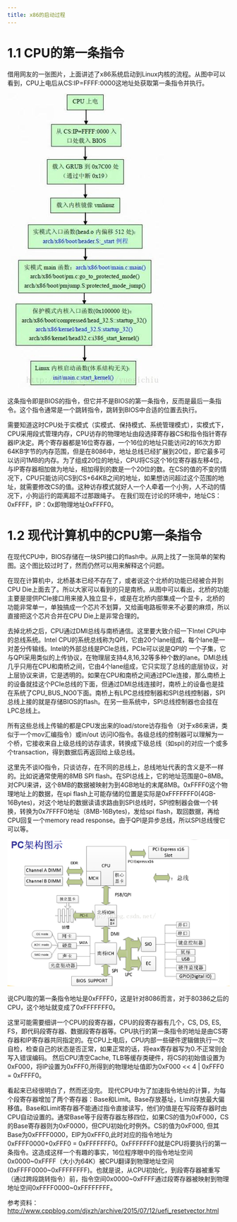 ```yaml
---
title: x86的启动过程
---
```


# 1.1 CPU的第一条指令

借用网友的一张图片，上面讲述了x86系统启动到Linux内核的流程。从图中可以看到，CPU上电后从CS:IP=FFFF:0000这地址处获取第一条指令并执行。

![X86架构下的从开机到Start_kernel启动的总体过程](/assets/20140807152559130.jpeg)

这条指令即是BIOS的指令，但它并不是BIOS的第一条指令，反而是最后一条指令。这个指令通常是一个跳转指令，跳转到BIOS中合适的位置去执行。

需要知道这时CPU处于实模式（实模式、保持模式、系统管理模式），实模式下，CPU采用段式管理内存，CPU访存的物理地址由段选择寄存器CS和指令指针寄存器IP决定。两个寄存器都是16位寄存器，一个16位的地址只能访问2的16次方即64KB字节的内存范围，但是在8086中，地址总线已经扩展到20位，即它最多可以访问1MB的内存。为了组成20位的地址，CPU将CS这个16位寄存器左移4位，与IP寄存器相加做为地址，相加得到的数是一个20位的数。在CS的值的不变的情况下，CPU只能访问CS到CS+64KB之间的地址，如果想访问超过这个范围的地址，就需要修改CS的值。这种访存模式就好人一个人牵着一个小狗，人不动的情况下，小狗运行的距离超不过那跟绳子。
在我们现在讨论的环境中，地址CS：0xFFFF，IP：0x即物理地址0xFFFF0。

# 1.2 现代计算机中的CPU第一条指令

在现代CPU中，BIOS存储在一块SPI接口的flash中。从网上找了一张简单的架构图。这个图比较过时了，然而仍然可以用来解释这个问题。

在现在计算机中，北桥基本已经不存在了，或者说这个北桥的功能已经被合并到CPU Die上面去了。所以大家可以看到的只是南桥。从图中可以看出，北桥的功能主要是提供PCIe接口用来接入独立显卡，或是在北桥内部集成一个显卡，北桥的功能非常单一，单独搞成一个芯片不划算，又给画电路板带来不必要的麻烦，所以直接把这个芯片合并在CPU Die上是非常合理的。

去掉北桥之后，CPU通过DMI总线与南桥通信。这里要大致介绍一下Intel CPU中的总线系统。Intel CPU的系统总线称为QPI，它由20个lane组成，每个lane是一对差分传输线。Intel的外部总线是PCIe总线，PCIe可以说是QPI的 一个子集，它与QPI采用类似的上传协议，在物理层支持4,8,16,32等多种个数的lane。DMI总线几乎只用在CPU和南桥之间，它由4个lane组成，它只实现了总线的底层协议，对上层协议来讲，它是透明的。如果在CPU和南桥之间通过PCIe连接，那么南桥上的设备就挂这个PCIe总线的下面，但通过DMI总线连接时，南桥上的设备也是挂在系统了CPU_BUS_NO0下面。南桥上有LPC总线控制器和SPI总线控制器，SPI总线上接的就是存储BIOS的flash。在另一些系统中，SPI总线控制器也会挂在LPC总线上。

所有这些总线上传输的都是CPU发出来的load/store访存指令（对于x86来讲，类似于一个mov汇编指令）或in/out 访问IO指令。各级总线的控制器可以理解为一个桥，它接收来自上级总线的访存请求，转换成下级总线（如spi)的对应一个或多个transaction，得到数据后再返回给上级总线。

这里先不谈IO指令，只谈访存，在不同的总线上，总线地址代表的含义是不一样的。比如说通常使用的8MB SPI flash。在SPI总线上，它的地址范围是0~8MB。对CPU来讲，这个8MB的数据被映射为到4GB地址的末尾8MB。0xFFFF0这个物理地址上的数据，在spi flash上可能存储的位置是实际是0xFFFFFFF0(4GB-16Bytes)，对这个地址的数据读请求路由到SPI总线时，SPI控制器会做一个转换，转换为0x7FFFF0地址（8MB-16Bytes)，发给spi flash，取回数据，再给CPU回复一个memory read response。由于QPI是异步总线，所以SPI总线慢它可以等。

![](/assets/cd306921220602561.png)

说CPU取的第一条指令地址是0xFFFF0，这是针对8086而言，对于80386之后的CPU，这个地址就变成了0xFFFFFFF0。

这里可能需要细讲一个CPU的段寄存器，CPU的段寄存器有几个，CS, DS, ES, FS，即代码段寄存器、数据段寄存器等。CPU执行的第一条指令的地址是由CS寄存器和IP寄存器共同指定的。在CPU上电后，CPU内部一些硬件逻辑做执行一次自检，检查自己的状态是否正常，如果正常的话，将eax寄存器写为0.不正常则会写入错误编码。
然后CPU清空Cache, TLB等缓存类硬件，将CS的初始值设置为0xF000，将IP设置为0xFFF0,所得到的物理地址值即为0xF000 << 4 | 0xFFF0 = 0xFFFF0。

看起来已经很明白了，然而还没完。
现代CPU中为了加速指令地址的计算，为每个段寄存器增加了两个寄存器：Base和Limit。Base存放基址，Limit存放最大偏移值。Base和Limit寄存器不能通过指令直接读写，他们的值是在写段寄存器时由CPU自动设置的。通常Base等于段寄存器左移四位，如果CS的值为0xF000，CS的Base寄存器则为0xF0000，但CPU初始化时例外。CS的值为0xF000, 但其Base为0xFFFF0000，EIP为0xFFF0,此时对应的指令地址为0xFFFF0000+0xFFF0 = 0xFFFFFFF0。0xFFFFFFF0就是CPU将要执行的第一条指令。这造成这样一个有趣的事实，16位程序眼中的指令地址空间0x0000~0xFFFF（大小为64K）被CPU翻译到物理地址空间(0xFFFF0000~0xFFFFFFFF)。也就是说，从CPU初始化，到段寄存器被重写（通过跨段跳转指令）前，指令空间0x0000~0xFFFF通过段寄存器被映射到物理地址空间0xFFFF0000~0xFFFFFFFF。

参考资料：
http://www.cppblog.com/djxzh/archive/2015/07/12/uefi_resetvector.html

